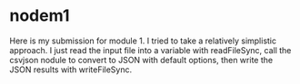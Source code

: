 # nodem1

Here is my submission for module 1. I tried to take a relatively simplistic approach. I just read the input file into a variable with readFileSync, call the csvjson nodule to convert to JSON with default options, then write the JSON results with writeFileSync.
